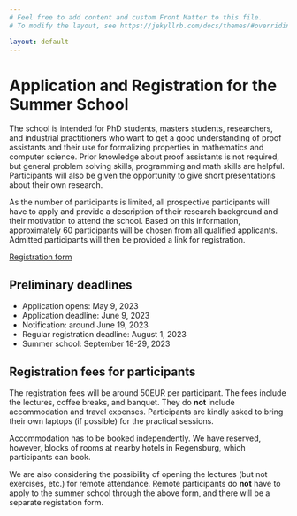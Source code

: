 ```yaml
---
# Feel free to add content and custom Front Matter to this file.
# To modify the layout, see https://jekyllrb.com/docs/themes/#overriding-theme-defaults

layout: default
---
```


# Application and Registration for the Summer School #

The school is intended for PhD students, masters students, researchers, and industrial practitioners
who want to get a good understanding of proof assistants and their use for formalizing properties
in mathematics and computer science. Prior knowledge about proof assistants is not required, but
general problem solving skills, programming and math skills are helpful. Participants will also be given the
opportunity to give short presentations about their own research.

As the number of participants is limited, all prospective participants will have to apply and provide a description
of their research background and their motivation to attend the school. Based on this information,
approximately 60 participants will be chosen from all qualified applicants. Admitted participants will then be
provided a link for registration.

[Registration form](https://forms.gle/QeCDfb3mMUfqJLPJ8)

## Preliminary deadlines ##

* Application opens: May 9, 2023
* Application deadline: June 9, 2023
* Notification: around June 19, 2023
* Regular registration deadline: August 1, 2023
* Summer school: September 18-29, 2023

## Registration fees for participants ##

The registration fees will be around 50EUR per participant. The fees
include the lectures, coffee breaks, and banquet.  They do **not** include
accommodation and travel expenses. Participants are kindly asked to
bring their own laptops (if possible) for the practical sessions.

Accommodation has to be booked independently. We have reserved,
however, blocks of rooms at nearby hotels in Regensburg, which
participants can book.

We are also considering the possibility of opening the lectures (but
not exercises, etc.)  for remote attendance. Remote participants do
**not** have to apply to the summer school through the above form, and
there will be a separate registation form.
